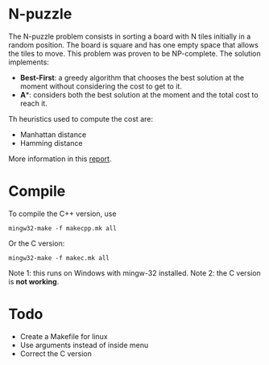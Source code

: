 # N-puzzle
The N-puzzle problem consists in sorting a board with N tiles initially in a random position. The board is square and has one empty space that allows the tiles to move. This problem was proven to be NP-complete. The solution implements:
* **Best-First**: a greedy algorithm that chooses the best solution at the moment without considering the cost to get to it.
* **A***: considers both the best solution at the moment and the total cost to reach it.

Th heuristics used to compute the cost are:
* Manhattan distance
* Hamming distance

More information in this [report](https://www.overleaf.com/read/qyfcpvwmbpjj).

# Compile
To compile the C++ version, use
```
mingw32-make -f makecpp.mk all
```
Or the C version:
```
mingw32-make -f makec.mk all
```
Note 1: this runs on Windows with mingw-32 installed.
Note 2: the C version is **not working**.

# Todo
* Create a Makefile for linux
* Use arguments instead of inside menu
* Correct the C version
